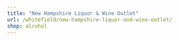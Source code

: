 ```yaml
---
title: "New Hampshire Liquor & Wine Outlet"
url: /whitefield/new-hampshire-liquor-and-wine-outlet/
shop: alcohol
---
```

